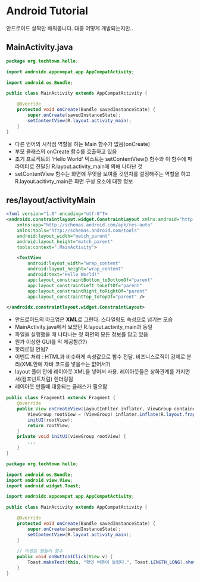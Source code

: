 # Android Tutorial

안드로이드 살짝만 배워봅니다. 대충 어떻게 개발되는지만..


## MainActivity.java

```java
package org.techtown.hello;

import androidx.appcompat.app.AppCompatActivity;

import android.os.Bundle;

public class MainActivity extends AppCompatActivity {

    @Override
    protected void onCreate(Bundle savedInstanceState) {
        super.onCreate(savedInstanceState);
        setContentView(R.layout.activity_main);
    }
}
```

- 다른 언어의 시작점 역할을 하는 Main 함수가 없음(onCreate)
- 부모 클래스의 onCreate 함수를 호출하고 있음 
- 초기 프로젝트의 'Hello World' 텍스트는 setContentView() 함수와 이 함수에 파라미터로 전달된 R.layout.activity_main에 의해 나타난 것
- setContentView 함수는 화면에 무엇을 보여줄 것인지를 설정해주는 역할을 하고 R.layout.acitivty_main은 화면 구성 요소에 대한 정보

## res/layout/activityMain

```xml
<?xml version="1.0" encoding="utf-8"?>
<androidx.constraintlayout.widget.ConstraintLayout xmlns:android="http://schemas.android.com/apk/res/android"
    xmlns:app="http://schemas.android.com/apk/res-auto"
    xmlns:tools="http://schemas.android.com/tools"
    android:layout_width="match_parent"
    android:layout_height="match_parent"
    tools:context=".MainActivity">

    <TextView
        android:layout_width="wrap_content"
        android:layout_height="wrap_content"
        android:text="Hello World!"
        app:layout_constraintBottom_toBottomOf="parent"
        app:layout_constraintLeft_toLeftOf="parent"
        app:layout_constraintRight_toRightOf="parent"
        app:layout_constraintTop_toTopOf="parent" />

</androidx.constraintlayout.widget.ConstraintLayout>
```

- 안드로이드의 마크업은 **XML**로 그린다. 스타일링도 속성으로 넘기는 모습 
- MainActivity.java에서 보았던 R.layout.activity_main과 동일
- 파일을 실행했을 때 나타나는 첫 화면의 모든 정보를 담고 있음
- 뭔가 이상한 GUI를 막 제공함(??)
- 핫리로딩 안됨?
- 이벤트 처리 : HTML과 비슷하게 속성값으로 함수 전달. 비즈니스로직이 강제로 분리(XML안에 자바 코드를 넣을수는 없어서?)
- layout 폴더 안에 레이아웃 XML을 넣어서 사용. 레이아웃들은 상하관계를 가지면서(컴포넌트처럼) 렌더링됨
- 레이아웃 만들때 대응되는 클래스가 필요함

```java
public class Fragment1 extends Fragment {
    @override
    public View onCreateView(LayoutInFlter inflater, ViewGroup container, Bundle savedInstanceState) {
        ViewGroup rootView = (ViewGroup) inflater.inflate(R.layout.fragment1, container, false);
        initUI(rootView);
        return rootView; 
    }
    private void initUi(viewGroup rootView) {
        ...
    }
}
```

```java
package org.techtown.hello;

import android.os.Bundle;
import android.view.View;
import android.widget.Toast;

import androidx.appcompat.app.AppCompatActivity;

public class MainActivity extends AppCompatActivity {

    @Override
    protected void onCreate(Bundle savedInstanceState) {
        super.onCreate(savedInstanceState);
        setContentView(R.layout.activity_main);
    }
    
    // 이벤트 핸들러 함수
    public void onButton1Click(View v) {
        Toast.makeText(this, "확인 버튼이 눌렸다.", Toast.LENGTH_LONG).show();
    }
}
```

## 